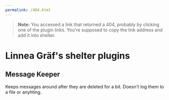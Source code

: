 ```yaml
---
permalink: /404.html
---
```

> **Note:** You accessed a link that returned a 404, probably by clicking one of the plugin links. You're supposed to copy the link address and add it into shelter.

# Linnea Gräf's shelter plugins

## Message Keeper

Keeps messages around after they are deleted for a bit. Doesn't log them to a file or anyhting.
